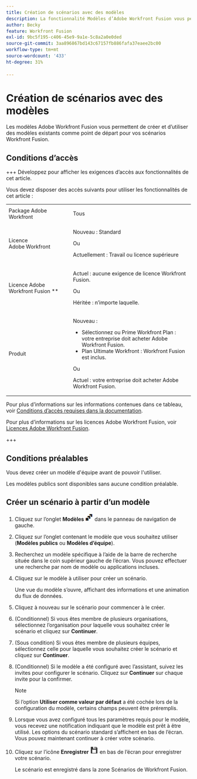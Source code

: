 ```yaml
---
title: Création de scénarios avec des modèles
description: La fonctionnalité Modèles d’Adobe Workfront Fusion vous permet de créer et d’utiliser des modèles existants comme point de départ pour vos scénarios Workfront Fusion.
author: Becky
feature: Workfront Fusion
exl-id: 9bc5f195-c406-45e9-9a1e-5c8a2a0e0ded
source-git-commit: 3aa896867bd143c67157fb886fafa37eaee2bc00
workflow-type: tm+mt
source-wordcount: '433'
ht-degree: 31%

---
```


# Création de scénarios avec des modèles

Les modèles Adobe Workfront Fusion vous permettent de créer et d’utiliser des modèles existants comme point de départ pour vos scénarios Workfront Fusion.

## Conditions d’accès

+++ Développez pour afficher les exigences d’accès aux fonctionnalités de cet article.

Vous devez disposer des accès suivants pour utiliser les fonctionnalités de cet article :

<table style="table-layout:auto">
 <col> 
 <col> 
 <tbody> 
  <tr> 
   <td role="rowheader">Package Adobe Workfront 
   <td> <p>Tous</p> </td> 
  </tr> 
  <tr data-mc-conditions=""> 
   <td role="rowheader">Licence Adobe Workfront</td> 
   <td> <p>Nouveau : Standard</p><p>Ou</p><p>Actuellement : Travail ou licence supérieure</p> </td> 
  </tr> 
  <tr> 
   <td role="rowheader">Licence Adobe Workfront Fusion **</td> 
   <td>
   <p>Actuel : aucune exigence de licence Workfront Fusion.</p>
   <p>Ou</p>
   <p>Héritée : n’importe laquelle. </p>
   </td> 
  </tr> 
  <tr> 
   <td role="rowheader">Produit</td> 
   <td>
   <p>Nouveau :</p> <ul><li>Sélectionnez ou Prime Workfront Plan : votre entreprise doit acheter Adobe Workfront Fusion.</li><li>Plan Ultimate Workfront : Workfront Fusion est inclus.</li></ul>
   <p>Ou</p>
   <p>Actuel : votre entreprise doit acheter Adobe Workfront Fusion.</p>
   </td> 
  </tr>
 </tbody> 
</table>

Pour plus d’informations sur les informations contenues dans ce tableau, voir [Conditions d’accès requises dans la documentation](/help/workfront-fusion/references/licenses-and-roles/access-level-requirements-in-documentation.md).

Pour plus d’informations sur les licences Adobe Workfront Fusion, voir [Licences Adobe Workfront Fusion](/help/workfront-fusion/set-up-and-manage-workfront-fusion/licensing-operations-overview/license-automation-vs-integration.md).

+++

## Conditions préalables

Vous devez créer un modèle d&#39;équipe avant de pouvoir l&#39;utiliser.

Les modèles publics sont disponibles sans aucune condition préalable.

## Créer un scénario à partir d’un modèle

1. Cliquez sur l’onglet **Modèles** ![icône Modèles](assets/templates-icon.png) dans le panneau de navigation de gauche.
1. Cliquez sur l’onglet contenant le modèle que vous souhaitez utiliser (**Modèles publics** ou **Modèles d’équipe**).
1. Recherchez un modèle spécifique à l’aide de la barre de recherche située dans le coin supérieur gauche de l’écran. Vous pouvez effectuer une recherche par nom de modèle ou applications incluses.
1. Cliquez sur le modèle à utiliser pour créer un scénario.

   Une vue du modèle s’ouvre, affichant des informations et une animation du flux de données.

1. Cliquez à nouveau sur le scénario pour commencer à le créer.
1. (Conditionnel) Si vous êtes membre de plusieurs organisations, sélectionnez l’organisation pour laquelle vous souhaitez créer le scénario et cliquez sur **Continuer**.
1. (Sous condition) Si vous êtes membre de plusieurs équipes, sélectionnez celle pour laquelle vous souhaitez créer le scénario et cliquez sur **Continuer**.
1. (Conditionnel) Si le modèle a été configuré avec l’assistant, suivez les invites pour configurer le scénario. Cliquez sur **Continuer** sur chaque invite pour la confirmer.

   >[!NOTE]
   >
   >Si l’option **Utiliser comme valeur par défaut** a été cochée lors de la configuration du modèle, certains champs peuvent être préremplis.

1. Lorsque vous avez configuré tous les paramètres requis pour le modèle, vous recevez une notification indiquant que le modèle est prêt à être utilisé. Les options du scénario standard s’affichent en bas de l’écran. Vous pouvez maintenant continuer à créer votre scénario.

1. Cliquez sur l’icône **Enregistrer** ![Icône Enregistrer](assets/save-icon.png) en bas de l’écran pour enregistrer votre scénario.

   Le scénario est enregistré dans la zone Scénarios de Workfront Fusion.
